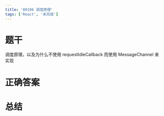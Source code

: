 ```yaml
---
title: '00106 调度原理'
tags: ['React', '未完成']
---
```


# 题干

调度原理，以及为什么不使用 requestIdleCallback 而使用 MessageChannel 来实现

# 正确答案



# 总结



<script>
  function func() {

  }
  
</script>